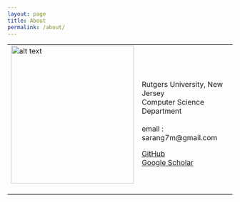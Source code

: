 ```yaml
---
layout: page
title: About
permalink: /about/
---
```


<table class="imgtable"><tr><td>
<img src="https://i.imgur.com/2guZweZ.jpg" alt="alt text" width="275px" height="310px" />&nbsp;</td>
<td align="left"><p> 
<br />
Rutgers University, New Jersey 
<br />
Computer Science Department
<br />
<br />
  email : sarang7m@gmail.com <br />
  
<a href="https://github.com/barlowtwin">GitHub</a> <br />
<a href="https://scholar.google.com/citations?user=vvJ-sZQAAAAJ&hl=en">Google Scholar </a> <br />
  
</td></tr></table>
